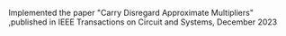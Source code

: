 Implemented the paper "Carry Disregard Approximate Multipliers" ,published in IEEE Transactions on Circuit and Systems, December 2023
